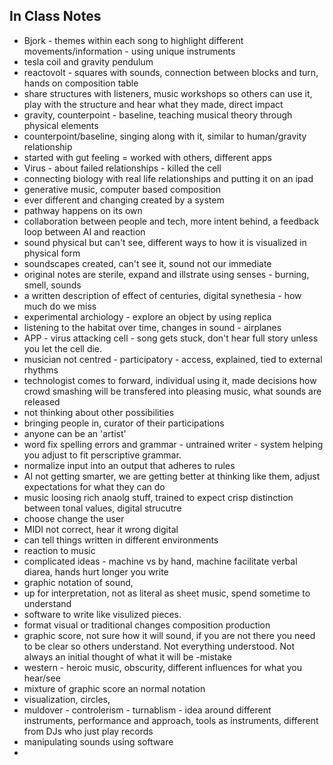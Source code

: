 ## In Class Notes

- Bjork - themes within each song to highlight different movements/information - using unique instruments
- tesla coil and gravity pendulum
- reactovolt - squares with sounds, connection between blocks and turn, hands on composition table
- share structures with listeners, music workshops so others can use it, play with the structure and hear what they made, direct impact
- gravity, counterpoint - baseline, teaching musical theory through physical elements
- counterpoint/baseline, singing along with it, similar to human/gravity relationship
- started with gut feeling = worked with others, different apps
- Virus - about failed relationships - killed the cell
- connecting biology with real life relationships and putting it on an ipad
- generative music, computer based composition
- ever different and changing created by a system
- pathway happens on its own
- collaboration between people and tech, more intent behind, a feedback loop between AI and reaction
- sound physical but can't see, different ways to how it is visualized in physical form
- soundscapes created, can't see it, sound not our immediate 
- original notes are sterile, expand and illstrate using senses - burning, smell, sounds
- a written description of effect of centuries, digital synethesia - how much do we miss
- experimental archiology - explore an object by using replica
- listening to the habitat over time, changes in sound - airplanes
- APP - virus attacking cell - song gets stuck, don't hear full story unless you let the cell die.
- musician not centred - participatory - access, explained, tied to external rhythms
- technologist comes to forward, individual using it, made decisions how crowd smashing will be transfered into pleasing music, what sounds are released
- not thinking about other possibilities
- bringing people in, curator of their participations
- anyone can be an 'artist'
- word fix spelling errors and grammar - untrained writer - system helping you adjust to fit perscriptive grammar. 
- normalize input into an output that adheres to rules
- AI not getting smarter, we are getting better at thinking like them, adjust expectations for what they can do
- music loosing rich anaolg stuff, trained to expect crisp distinction between tonal values, digital strucutre
- choose change the user
- MIDI not correct, hear it wrong digital
- can tell things written in different environments
- reaction to music
- complicated ideas - machine vs by hand, machine facilitate verbal diarea, hands hurt longer you write
- graphic notation of sound, 
- up for interpretation, not as literal as sheet music, spend sometime to understand
- software to write like visulized pieces.
- format visual or traditional changes composition production
- graphic score, not sure how it will sound, if you are not there you need to be clear so others understand. Not everything understood. Not always an initial thought of what it will be
-mistake
- western - heroic music, obscurity, different influences for what you hear/see
- mixture of graphic score an normal notation
- visualization, circles, 
- muldover - controlerism - turnablism - idea around different instruments, performance and approach, tools as instruments, different from DJs who just play records
- manipulating sounds using software
- 

